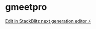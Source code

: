 # gmeetpro

[Edit in StackBlitz next generation editor ⚡️](https://stackblitz.com/~/github.com/KrishnaKumarSoni/gmeetpro)